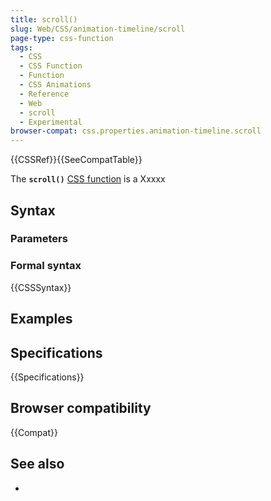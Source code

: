 ```yaml
---
title: scroll()
slug: Web/CSS/animation-timeline/scroll
page-type: css-function
tags:
  - CSS
  - CSS Function
  - Function
  - CSS Animations
  - Reference
  - Web
  - scroll
  - Experimental
browser-compat: css.properties.animation-timeline.scroll
---
```


{{CSSRef}}{{SeeCompatTable}}

The **`scroll()`** [CSS function](/en-US/docs/Web/CSS/CSS_Functions) is a Xxxxx

## Syntax

### Parameters

### Formal syntax

{{CSSSyntax}}

## Examples

## Specifications

{{Specifications}}

## Browser compatibility

{{Compat}}

## See also

-
